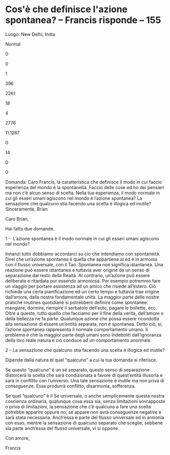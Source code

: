 # Cos'è che definisce l'azione spontanea? – Francis risponde – 155

Luogo: New Delhi, India 

 

Normal

0

0

1

396

2261

18

4

2776

11.1287

0

14

0

0

 

  

Domanda: Caro Francis, la caratteristica che definisce il modo in cui faccio esperienza del mondo &egrave; la spontaneit&agrave;. Faccio delle cose ed ho dei pensieri ma non c&rsquo;&egrave; alcun senso di scelta. Nella tua esperienza, il modo normale in cui gli esseri umani agiscono nel mondo &egrave; l&rsquo;azione spontanea? La sensazione che qualcuno stia facendo una scelta &egrave; illogica ed inutile? Sinceramente, Brian

Caro Brian,

Hai fatto due domande.

1 -&nbsp; L&rsquo;azione spontanea &egrave; il modo normale in cui gli esseri umani agiscono nel mondo?

 

Innanzi tutto dobbiamo accordarci su cio che intendiamo con spontaneit&agrave;. Direi che un&rsquo;azione spontanea &egrave; quella che appartiene al ed &egrave; in armonia con il flusso universale, con il Tao. Spontanea non significa istantanea. Una reazione pu&ograve; essere istantanea e tuttavia aver origine da un senso di separazione dal resto della Realt&agrave;. Al contrario, un&rsquo;azione pu&ograve; essere deliberata e ritardata pur essendo armoniosa. Per esempio potremmo fare un viaggio per portare assistenza ad un amico che risiede all&rsquo;estero. Ci&ograve; richiede una certa pianificazione ed un certo tempo e tuttavia trae origine dall&rsquo;amore, dalla nostra fondamentale unit&agrave;. La maggior parte delle nostre pratiche routines quotidiane si potrebbero definire come spontanee: mangiare, dormire, riempire il serbatoio dell&rsquo;auto, pagare le bollette, ecc. Oltre a queste, tutto quello che facciamo per il fine della verit&agrave;, dell&rsquo;amore o della bellezza ne fa parte. Qualunque azione che possa essere ricondotta alla sensazione di essere un&rsquo;entit&agrave; separata, non &egrave; spontanea. Detto ci&ograve;, si, l&rsquo;azione spontanea rappresenta il normale comportamento umano. Il problema &egrave; che la maggior parte degli umani sono indeboliti dall&rsquo;ignoranza della loro reale natura e ci&ograve; conduce ad un comportamento anormale.

2 &ndash; La sensazione che qualcuno stia facendo una scelta &egrave; illogica ed inutile?

Dipende dalla natura di quel &ldquo;qualcuno&rdquo; a cui la tua domanda si riferisce.

Se questo &ldquo;qualcuno&rdquo; &egrave; un s&eacute; separato, questo senso di separazione distorcer&agrave; la scelta che sar&agrave; condizionata a favore di quest&rsquo;entit&agrave; illusoria e sar&agrave; in conflitto con l&rsquo;universo. Una tale sensazione &egrave; inutile ma non priva di conseguenze. Essa produrr&agrave; conflitto, disarmonia, sofferenza.

Se quel &ldquo;qualcuno&rdquo; &egrave; il S&eacute; universale, o anche semplicemente questa nostra coscienza ordinaria, qualunque cosa essa sia, senza limitazioni sovrapposte o priva di limitazioni, la sensazione che c&rsquo;&egrave; qualcuno a fare una scelta potrebbe apparire oppure no; se appare non avr&agrave; conseguenze negative e sar&agrave; stata necessaria. Anch&rsquo;essa &egrave; parte del flusso universale ed in armonia con esso, mentre la sensazione di qualcuno separato che sceglie, sebbene sia parte anch&rsquo;essa del flusso universale, vi si oppone.

Con amore,

Francis

